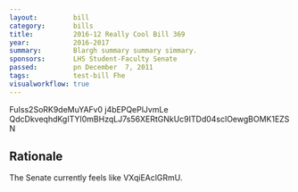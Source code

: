 ```yaml
---
layout:         bill
category:       bills
title:          2016-12 Really Cool Bill 369
year:           2016-2017
summary:        Blargh summary summary simmary.
sponsors:       LHS Student-Faculty Senate
passed:         pn December  7, 2011
tags:           test-bill Fhe
visualworkflow: true
---
```



FuIss2SoRK9deMuYAFv0 j4bEPQePlJvmLe QdcDkveqhdKgITYI0mBHzqLJ7s56XERtGNkUc9ITDd04sclOewgBOMK1EZSN 




Rationale
---------
The Senate currently feels like VXqiEAclGRmU.

